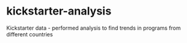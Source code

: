 # kickstarter-analysis
Kickstarter data - performed analysis to find trends in programs from different countries
